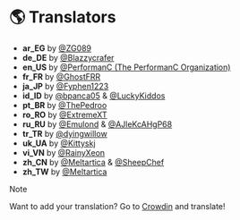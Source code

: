 # 🌎 Translators
- **ar_EG** by [@ZG089](https://github.com/ZG089)
- **de_DE** by [@Blazzycrafer](https://github.com/Blazzycrafter)
- **en_US** by [@PerformanC (The PerformanC Organization)](https://github.com/PerformanC)
- **fr_FR** by [@GhostFRR](https://github.com/GhostFRR)
- **ja_JP** by [@Fyphen1223](https://github.com/Fyphen1223)
- **id_ID** by [@bpanca05](https://github.com/bpanca05) & [@LuckyKiddos](https://github.com/GuitarHeroStyles)
- **pt_BR** by [@ThePedroo](https://github.com/ThePedroo)
- **ro_RO** by [@ExtremeXT](https://github.com/ExtremeXT)
- **ru_RU** by [@Emulond](https://github.com/Emulond) & [@AJleKcAHgP68](https://github.com/AJleKcAHgP68)
- **tr_TR** by [@dyingwillow](https://github.com/dyingwillow)
- **uk_UA** by [@Kittyskj](https://github.com/Kittyskj)
- **vi_VN** by [@RainyXeon](https://github.com/RainyXeon)
- **zh_CN** by [@Meltartica](https://github.com/Meltartica) & [@SheepChef](https://github.com/SheepChef)
- **zh_TW** by [@Meltartica](https://github.com/Meltartica)

> [!NOTE]
> Want to add your translation? Go to [Crowdin](https://crowdin.com/project/rezygisk) and translate!
